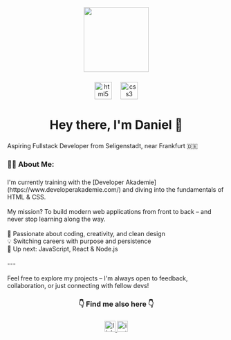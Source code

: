 <div align="center">
  <img height="150" src="https://media.giphy.com/media/v1.Y2lkPWVjZjA1ZTQ3emptcnZ1ZzhuaHZpcHg1ZXBsZ3VqbXQ1a3hybXdld3B0d2JzcWk1NiZlcD12MV9zdGlja2Vyc19zZWFyY2gmY3Q9cw/6KirhLJyR7oMcwgJQk/giphy.gif"  />
</div>

###

<div align="center">
  <img src="https://cdn.jsdelivr.net/gh/devicons/devicon/icons/html5/html5-original.svg" height="40" alt="html5 logo"  />
  <img width="12" />
  <img src="https://cdn.jsdelivr.net/gh/devicons/devicon/icons/css3/css3-original.svg" height="40" alt="css3 logo"  />
</div>

###

<h1 align="center">Hey there, I'm Daniel 👋</h1>

###

<p align="left">Aspiring Fullstack Developer from Seligenstadt, near Frankfurt 🇩🇪</p>

###

<h3 align="left">👩‍💻  About Me:</h3>

###

<p align="left">I'm currently training with the [Developer Akademie](https://www.developerakademie.com/) and diving into the fundamentals of HTML & CSS.  <br><br>My mission? To build modern web applications from front to back – and never stop learning along the way.<br><br>🚀 Passionate about coding, creativity, and clean design  <br>💡 Switching careers with purpose and persistence  <br>🌱 Up next: JavaScript, React & Node.js<br><br>---<br><br>Feel free to explore my projects – I'm always open to feedback, collaboration, or just connecting with fellow devs!</p>

###

<h3 align="center">👇 Find me also here 👇</h3>

###

<div align="center">
  <a href="https://www.linkedin.com/in/daniel-luzius-03684636b/" target="_blank">
    <img src="https://img.shields.io/static/v1?message=LinkedIn&logo=linkedin&label=&color=0077B5&logoColor=white&labelColor=&style=for-the-badge" height="25" alt="linkedin logo"  />
  </a>
  <a href="https://www.instagram.com/danielluzius" target="_blank">
    <img src="https://img.shields.io/static/v1?message=Instagram&logo=instagram&label=&color=E4405F&logoColor=white&labelColor=&style=for-the-badge" height="25" alt="instagram logo"  />
  </a>
</div>

###
